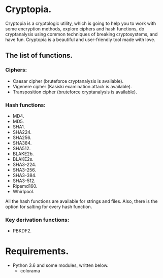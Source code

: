 # Cryptopia.

Cryptopia is a cryptologic utility, which is going to help you to work with some encryption methods, explore ciphers and hash functions, do cryptanalysis using common techniques of breaking cryptosystems, and have fun. Cryptopia is a beautiful and user-friendly tool made with love.

## The list of functions.

### Ciphers:
- Caesar cipher (bruteforce cryptanalysis is available).
- Vigenere cipher (Kasiski examination attack is available).
- Transposition cipher (bruteforce cryptanalysis is available).

### Hash functions:
- MD4.
- MD5.
- SHA1.
- SHA224.
- SHA256.
- SHA384.
- SHA512.
- BLAKE2b.
- BLAKE2s.
- SHA3-224.
- SHA3-256.
- SHA3-384.
- SHA3-512.
- Ripemd160.
- Whirlpool.

All the hash functions are available for strings and files. Also, there is the option for salting for every hash function.

### Key derivation functions:

- PBKDF2.

# Requirements.

- Python 3.6 and some modules, written below.
  - colorama
